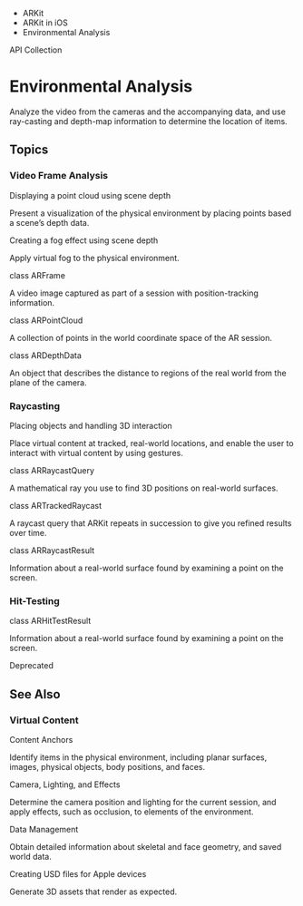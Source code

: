 

- ARKit
- ARKit in iOS
-  Environmental Analysis 

API Collection

# Environmental Analysis

Analyze the video from the cameras and the accompanying data, and use ray-casting and depth-map information to determine the location of items.

## Topics

### Video Frame Analysis

Displaying a point cloud using scene depth

Present a visualization of the physical environment by placing points based a scene’s depth data.

Creating a fog effect using scene depth

Apply virtual fog to the physical environment.

class ARFrame

A video image captured as part of a session with position-tracking information.

class ARPointCloud

A collection of points in the world coordinate space of the AR session.

class ARDepthData

An object that describes the distance to regions of the real world from the plane of the camera.

### Raycasting

Placing objects and handling 3D interaction

Place virtual content at tracked, real-world locations, and enable the user to interact with virtual content by using gestures.

class ARRaycastQuery

A mathematical ray you use to find 3D positions on real-world surfaces.

class ARTrackedRaycast

A raycast query that ARKit repeats in succession to give you refined results over time.

class ARRaycastResult

Information about a real-world surface found by examining a point on the screen.

### Hit-Testing

class ARHitTestResult

Information about a real-world surface found by examining a point on the screen.

Deprecated

## See Also

### Virtual Content

Content Anchors

Identify items in the physical environment, including planar surfaces, images, physical objects, body positions, and faces.

Camera, Lighting, and Effects

Determine the camera position and lighting for the current session, and apply effects, such as occlusion, to elements of the environment.

Data Management

Obtain detailed information about skeletal and face geometry, and saved world data.

Creating USD files for Apple devices

Generate 3D assets that render as expected.


